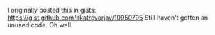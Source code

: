I originally posted this in gists: https://gist.github.com/akatrevorjay/10950795
Still haven't gotten an unused code. Oh well.
